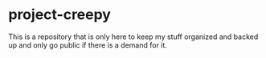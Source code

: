 # project-creepy
This is a repository that is only here to keep my stuff organized and backed up and only go public if there is a demand for it.

